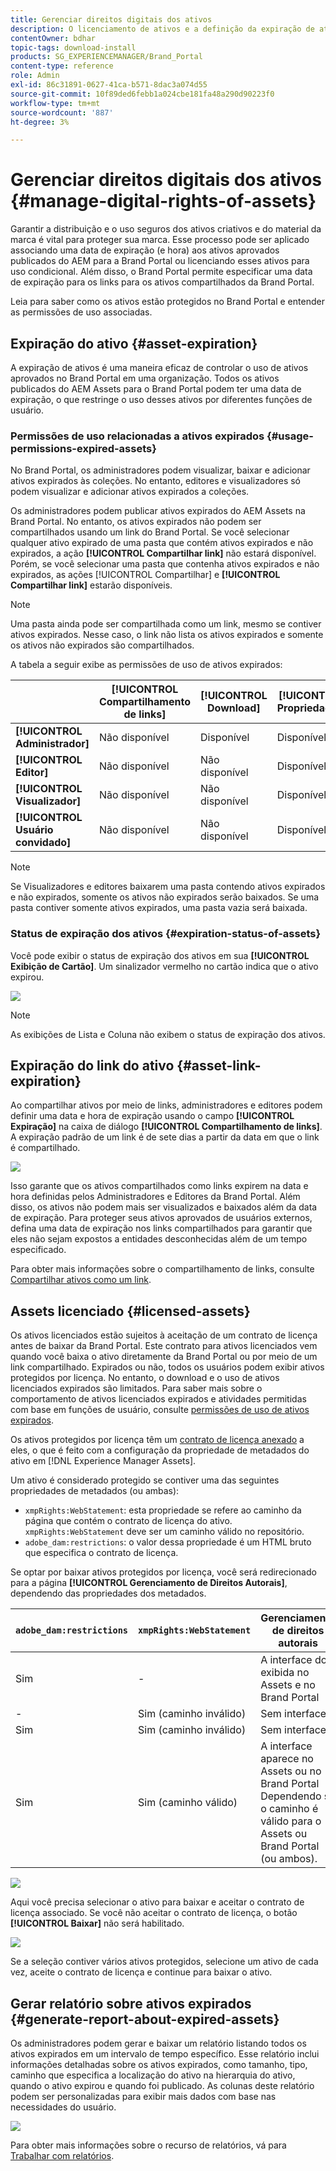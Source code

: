 ```yaml
---
title: Gerenciar direitos digitais dos ativos
description: O licenciamento de ativos e a definição da expiração de ativos e links compartilhados garantem o uso controlado desses ativos e os protege.
contentOwner: bdhar
topic-tags: download-install
products: SG_EXPERIENCEMANAGER/Brand_Portal
content-type: reference
role: Admin
exl-id: 86c31891-0627-41ca-b571-8dac3a074d55
source-git-commit: 10f89ded6febb1a024cbe181fa48a290d90223f0
workflow-type: tm+mt
source-wordcount: '887'
ht-degree: 3%

---
```


# Gerenciar direitos digitais dos ativos {#manage-digital-rights-of-assets}

Garantir a distribuição e o uso seguros dos ativos criativos e do material da marca é vital para proteger sua marca. Esse processo pode ser aplicado associando uma data de expiração (e hora) aos ativos aprovados publicados do AEM para a Brand Portal ou licenciando esses ativos para uso condicional. Além disso, o Brand Portal permite especificar uma data de expiração para os links para os ativos compartilhados da Brand Portal.

Leia para saber como os ativos estão protegidos no Brand Portal e entender as permissões de uso associadas.

## Expiração do ativo {#asset-expiration}

A expiração de ativos é uma maneira eficaz de controlar o uso de ativos aprovados no Brand Portal em uma organização. Todos os ativos publicados do AEM Assets para o Brand Portal podem ter uma data de expiração, o que restringe o uso desses ativos por diferentes funções de usuário.

### Permissões de uso relacionadas a ativos expirados {#usage-permissions-expired-assets}

No Brand Portal, os administradores podem visualizar, baixar e adicionar ativos expirados às coleções. No entanto, editores e visualizadores só podem visualizar e adicionar ativos expirados a coleções.

Os administradores podem publicar ativos expirados do AEM Assets na Brand Portal. No entanto, os ativos expirados não podem ser compartilhados usando um link do Brand Portal. Se você selecionar qualquer ativo expirado de uma pasta que contém ativos expirados e não expirados, a ação **[!UICONTROL Compartilhar link]** não estará disponível. Porém, se você selecionar uma pasta que contenha ativos expirados e não expirados, as ações [!UICONTROL Compartilhar] e **[!UICONTROL Compartilhar link]** estarão disponíveis.

>[!NOTE]
>
>Uma pasta ainda pode ser compartilhada como um link, mesmo se contiver ativos expirados. Nesse caso, o link não lista os ativos expirados e somente os ativos não expirados são compartilhados.

A tabela a seguir exibe as permissões de uso de ativos expirados:

|   | **[!UICONTROL Compartilhamento de links]** | **[!UICONTROL Download]** | **[!UICONTROL Propriedades]** | **[!UICONTROL Adicionar à coleção]** | **[!UICONTROL Excluir]** |
|---|---|---|---|---|---|
| **[!UICONTROL Administrador]** | Não disponível | Disponível | Disponível | Disponível | Disponível |
| **[!UICONTROL Editor]** | Não disponível | Não disponível | Disponível | Disponível | Não disponível |
| **[!UICONTROL Visualizador]** | Não disponível | Não disponível | Disponível | Disponível | Não disponível |
| **[!UICONTROL Usuário convidado]** | Não disponível | Não disponível | Disponível | Disponível | Não disponível |

>[!NOTE]
>
>Se Visualizadores e editores baixarem uma pasta contendo ativos expirados e não expirados, somente os ativos não expirados serão baixados. Se uma pasta contiver somente ativos expirados, uma pasta vazia será baixada.

### Status de expiração dos ativos {#expiration-status-of-assets}

Você pode exibir o status de expiração dos ativos em sua **[!UICONTROL Exibição de Cartão]**. Um sinalizador vermelho no cartão indica que o ativo expirou.

![](assets/expired_assets_cardview.png)

>[!NOTE]
>
>As exibições de Lista e Coluna não exibem o status de expiração dos ativos.

## Expiração do link do ativo {#asset-link-expiration}

Ao compartilhar ativos por meio de links, administradores e editores podem definir uma data e hora de expiração usando o campo **[!UICONTROL Expiração]** na caixa de diálogo **[!UICONTROL Compartilhamento de links]**. A expiração padrão de um link é de sete dias a partir da data em que o link é compartilhado.

![](assets/asset-link-sharing.png)

Isso garante que os ativos compartilhados como links expirem na data e hora definidas pelos Administradores e Editores da Brand Portal. Além disso, os ativos não podem mais ser visualizados e baixados além da data de expiração. Para proteger seus ativos aprovados de usuários externos, defina uma data de expiração nos links compartilhados para garantir que eles não sejam expostos a entidades desconhecidas além de um tempo especificado.

Para obter mais informações sobre o compartilhamento de links, consulte [Compartilhar ativos como um link](../using/brand-portal-link-share.md).

## Assets licenciado {#licensed-assets}

Os ativos licenciados estão sujeitos à aceitação de um contrato de licença antes de baixar da Brand Portal. Este contrato para ativos licenciados vem quando você baixa o ativo diretamente da Brand Portal ou por meio de um link compartilhado. Expirados ou não, todos os usuários podem exibir ativos protegidos por licença. No entanto, o download e o uso de ativos licenciados expirados são limitados. Para saber mais sobre o comportamento de ativos licenciados expirados e atividades permitidas com base em funções de usuário, consulte [permissões de uso de ativos expirados](../using/manage-digital-rights-of-assets.md#usage-permissions-expired-assets).

Os ativos protegidos por licença têm um [contrato de licença anexado](https://experienceleague.adobe.com/en/docs/experience-manager-65/content/assets/administer/drm) a eles, o que é feito com a configuração da propriedade de metadados do ativo em [!DNL Experience Manager Assets].

Um ativo é considerado protegido se contiver uma das seguintes propriedades de metadados (ou ambas):

* `xmpRights:WebStatement`: esta propriedade se refere ao caminho da página que contém o contrato de licença do ativo. `xmpRights:WebStatement` deve ser um caminho válido no repositório.
* `adobe_dam:restrictions`: o valor dessa propriedade é um HTML bruto que especifica o contrato de licença.


Se optar por baixar ativos protegidos por licença, você será redirecionado para a página **[!UICONTROL Gerenciamento de Direitos Autorais]**, dependendo das propriedades dos metadados.

| `adobe_dam:restrictions` | `xmpRights:WebStatement` | Gerenciamento de direitos autorais |
| --- | --- | --- |
| Sim | - | A interface do é exibida no Assets e no Brand Portal |
| - | Sim (caminho inválido) | Sem interface |
| Sim | Sim (caminho inválido) | Sem interface |
| Sim | Sim (caminho válido) | A interface aparece no Assets ou no Brand Portal</br>Dependendo se o caminho é válido para o Assets ou Brand Portal (ou ambos). |

![](assets/asset-copyright-mgmt.png)

Aqui você precisa selecionar o ativo para baixar e aceitar o contrato de licença associado. Se você não aceitar o contrato de licença, o botão **[!UICONTROL Baixar]** não será habilitado.

![](assets/licensed-asset-download-2.png)

Se a seleção contiver vários ativos protegidos, selecione um ativo de cada vez, aceite o contrato de licença e continue para baixar o ativo.

## Gerar relatório sobre ativos expirados {#generate-report-about-expired-assets}

Os administradores podem gerar e baixar um relatório listando todos os ativos expirados em um intervalo de tempo específico. Esse relatório inclui informações detalhadas sobre os ativos expirados, como tamanho, tipo, caminho que especifica a localização do ativo na hierarquia do ativo, quando o ativo expirou e quando foi publicado. As colunas deste relatório podem ser personalizadas para exibir mais dados com base nas necessidades do usuário.

![](assets/assets-expired.png)

Para obter mais informações sobre o recurso de relatórios, vá para [Trabalhar com relatórios](../using/brand-portal-reports.md#work-with-reports).
